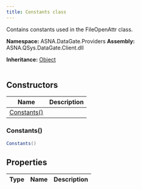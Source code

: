 ```yaml
---
title: Constants class
---
```


Contains constants used in the FileOpenAttr class.

**Namespace:** ASNA.DataGate.Providers
**Assembly:** ASNA.QSys.DataGate.Client.dll

**Inheritance:** [Object](https://docs.microsoft.com/en-us/dotnet/api/system.object)
<br>
<br>

## Constructors

| Name | Description |
| --- | --- |
| [Constants()](#constants-) | 

### Constants()



```cs
Constants()
```

## Properties

| Type | Name | Description
| --- | --- | --- 
